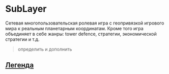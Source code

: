 # SubLayer

Сетевая многопользовательская ролевая игра с геопривязкой игрового мира к реальным планетарным координатам.
Кроме того игра объединяет в себе жанры: tower defence, стратегии, экономической стратегии и т.д. 
>определить и дополнить

## [Легенда](legend)


